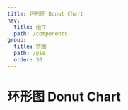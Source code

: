 ```yaml
---
title: 环形图 Donut Chart
nav:
  title: 组件
  path: /components
group:
  title: 饼图
  path: /pie
  order: 30
---
```


# 环形图 Donut Chart

<code src="./.demos/donut"></code>
